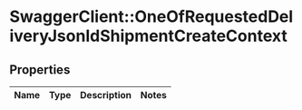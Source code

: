 # SwaggerClient::OneOfRequestedDeliveryJsonldShipmentCreateContext

## Properties
Name | Type | Description | Notes
------------ | ------------- | ------------- | -------------


